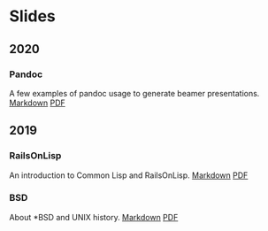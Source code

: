 
# Slides

## 2020

### Pandoc
A few examples of pandoc usage to generate beamer presentations.
[Markdown](https://github.com/thodg/slides/blob/master/pandoc.md)
[PDF](https://github.com/thodg/slides/blob/master/pandoc.pdf)

## 2019

### RailsOnLisp
An introduction to Common Lisp and RailsOnLisp.
[Markdown](https://github.com/thodg/slides/blob/master/railsonlisp.md)
[PDF](https://github.com/thodg/slides/blob/master/railsonlisp.pdf)

### BSD
About *BSD and UNIX history.
[Markdown](https://github.com/thodg/slides/blob/master/bsd.md)
[PDF](https://github.com/thodg/slides/blob/master/bsd.pdf)
